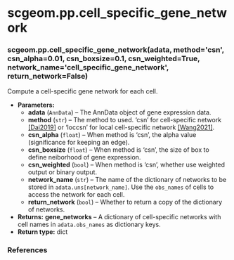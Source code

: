 # scgeom.pp.cell_specific_gene_network

### scgeom.pp.cell_specific_gene_network(adata, method='csn', csn_alpha=0.01, csn_boxsize=0.1, csn_weighted=True, network_name='cell_specific_gene_network', return_network=False)

Compute a cell-specific gene network for each cell.

* **Parameters:**
  * **adata** (`AnnData`) – The AnnData object of gene expression data.
  * **method** (`str`) – The method to used. ‘csn’ for cell-specific network [[Dai2019]](#dai2019) or ‘loccsn’ for local cell-specific network [[Wang2021]](#wang2021).
  * **csn_alpha** (`float`) – When method is ‘csn’, the alpha value (significance for keeping an edge).
  * **csn_boxsize** (`float`) – When method is ‘csn’, the size of box to define neiborhood of gene expression.
  * **csn_weighted** (`bool`) – When method is ‘csn’, whether use weighted output or binary output.
  * **network_name** (`str`) – The name of the dictionary of networks to be stored in `adata.uns[network_name]`. Use the `obs_names` of cells to access the network for each cell.
  * **return_network** (`bool`) – Whether to return a copy of the dictionary of networks.
* **Returns:**
  **gene_networks** – A dictionary of cell-specific networks with cell names in `adata.obs_names` as dictionary keys.
* **Return type:**
  dict

### References
